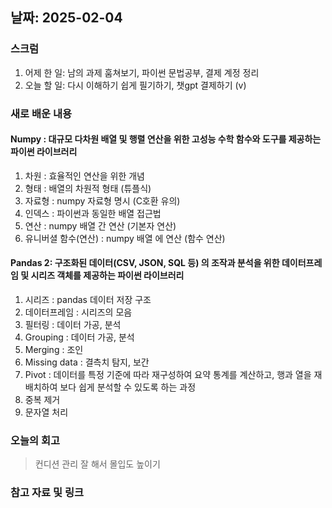 ## 날짜: 2025-02-04

### 스크럼
1. 어제 한 일: 남의 과제 훔쳐보기, 파이썬 문법공부, 결제 계정 정리 
2. 오늘 할 일: 다시 이해하기 쉽게 필기하기, 챗gpt 결제하기 (v)

### 새로 배운 내용
#### Numpy : **대규모** 다차원 배열 및 행렬 연산을 위한 고성능 수학 함수와 도구를 제공하는 파이썬 라이브러리
1. 차원 : 효율적인 연산을 위한 개념
2. 형태 : 배열의 차원적 형태 (튜플식)
3. 자료형 : numpy 자료형 명시 (C호환 유의)
4. 인덱스 : 파이썬과 동일한 배열 접근법
5. 연산 : numpy 배열 간 연산 (기본자 연산)
6. 유니버셜 함수(연산) : numpy 배열 에 연산 (함수 연산)

#### Pandas 2: **구조화된 데이터**(CSV, JSON, SQL 등) 의 조작과 분석을 위한 데이터프레임 및 시리즈 객체를 제공하는 파이썬 라이브러리
1. 시리즈 : pandas 데이터 저장 구조
2. 데이터프레임 : 시리즈의 모음
3. 필터링 : 데이터 가공, 분석
4. Grouping : 데이터 가공, 분석
5. Merging : 조인
6. Missing data : 결측치 탐지, 보간
7. Pivot : 데이터를 특정 기준에 따라 재구성하여 요약 통계를 계산하고, 행과 열을 재배치하여 보다 쉽게 분석할 수 있도록 하는 과정
8. 중복 제거
9. 문자열 처리

### 오늘의 회고
> 컨디션 관리 잘 해서 몰입도 높이기

### 참고 자료 및 링크
